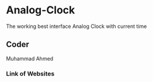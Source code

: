 # Analog-Clock
The working best interface Analog Clock with current time
## Coder
Muhammad Ahmed
### Link of Websites

